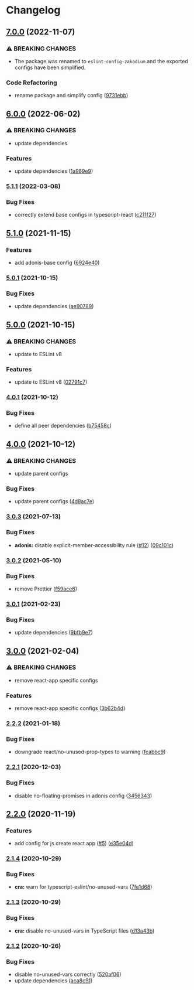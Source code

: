 # Changelog

## [7.0.0](https://github.com/zakodium/eslint-config/compare/v6.0.0...v7.0.0) (2022-11-07)


### ⚠ BREAKING CHANGES

* The package was renamed to `eslint-config-zakodium` and the exported configs have been simplified.

### Code Refactoring

* rename package and simplify config ([9731ebb](https://github.com/zakodium/eslint-config/commit/9731ebbbc5b755783ac893caae23d96a6f2dc588))

## [6.0.0](https://github.com/zakodium/eslint-config/compare/v5.1.1...v6.0.0) (2022-06-02)


### ⚠ BREAKING CHANGES

* update dependencies

### Features

* update dependencies ([1a989e9](https://github.com/zakodium/eslint-config/commit/1a989e9a7624d5872a2720201e49817326d64d21))

### [5.1.1](https://www.github.com/zakodium/eslint-config/compare/v5.1.0...v5.1.1) (2022-03-08)


### Bug Fixes

* correctly extend base configs in typescript-react ([c211f27](https://www.github.com/zakodium/eslint-config/commit/c211f27e44236af6db280789e99ba22c99a8f77f))

## [5.1.0](https://www.github.com/zakodium/eslint-config/compare/v5.0.1...v5.1.0) (2021-11-15)


### Features

* add adonis-base config ([6924e40](https://www.github.com/zakodium/eslint-config/commit/6924e406501968eb4220a2a1a2ab1292d381352a))

### [5.0.1](https://www.github.com/zakodium/eslint-config/compare/v5.0.0...v5.0.1) (2021-10-15)


### Bug Fixes

* update dependencies ([ae90789](https://www.github.com/zakodium/eslint-config/commit/ae907893262cf679316226d67f4e9f42e11b3c49))

## [5.0.0](https://www.github.com/zakodium/eslint-config/compare/v4.0.1...v5.0.0) (2021-10-15)


### ⚠ BREAKING CHANGES

* update to ESLint v8

### Features

* update to ESLint v8 ([02791c7](https://www.github.com/zakodium/eslint-config/commit/02791c7ef3c9f7769ea06a30be5132847e61eaca))

### [4.0.1](https://www.github.com/zakodium/eslint-config/compare/v4.0.0...v4.0.1) (2021-10-12)


### Bug Fixes

* define all peer dependencies ([b75458c](https://www.github.com/zakodium/eslint-config/commit/b75458c2f278088bdfe1ff42e895b5a9d5ffbe3c))

## [4.0.0](https://www.github.com/zakodium/eslint-config/compare/v3.0.3...v4.0.0) (2021-10-12)


### ⚠ BREAKING CHANGES

* update parent configs

### Bug Fixes

* update parent configs ([4d8ac7e](https://www.github.com/zakodium/eslint-config/commit/4d8ac7e35678c44e0df4edc796f89e5c099052eb))

### [3.0.3](https://www.github.com/zakodium/eslint-config/compare/v3.0.2...v3.0.3) (2021-07-13)


### Bug Fixes

* **adonis:** disable explicit-member-accessibility rule ([#12](https://www.github.com/zakodium/eslint-config/issues/12)) ([09c101c](https://www.github.com/zakodium/eslint-config/commit/09c101cd0f5cdbff5496649b8b85963fb0f8f9ac))

### [3.0.2](https://www.github.com/zakodium/eslint-config/compare/v3.0.1...v3.0.2) (2021-05-10)


### Bug Fixes

* remove Prettier ([f59ace6](https://www.github.com/zakodium/eslint-config/commit/f59ace634acba476ee22f0b28da077a5242dacc3))

### [3.0.1](https://www.github.com/zakodium/eslint-config/compare/v3.0.0...v3.0.1) (2021-02-23)


### Bug Fixes

* update dependencies ([9bfb9e7](https://www.github.com/zakodium/eslint-config/commit/9bfb9e748b4b9d9a60d33d6a278780f150e9b8a0))

## [3.0.0](https://www.github.com/zakodium/eslint-config/compare/v2.2.2...v3.0.0) (2021-02-04)


### ⚠ BREAKING CHANGES

* remove react-app specific configs

### Features

* remove react-app specific configs ([3b62b4d](https://www.github.com/zakodium/eslint-config/commit/3b62b4d12c1376a46f0a0e2c0f1e92f1a134c733))

### [2.2.2](https://www.github.com/zakodium/eslint-config/compare/v2.2.1...v2.2.2) (2021-01-18)


### Bug Fixes

* downgrade react/no-unused-prop-types to warning ([fcabbc9](https://www.github.com/zakodium/eslint-config/commit/fcabbc92508f59a9788f9dc1d8d77963e682acaf))

### [2.2.1](https://www.github.com/zakodium/eslint-config/compare/v2.2.0...v2.2.1) (2020-12-03)


### Bug Fixes

* disable no-floating-promises in adonis config ([3456343](https://www.github.com/zakodium/eslint-config/commit/345634346ed1f27d03a62b20b5a937b79bebaf49))

## [2.2.0](https://www.github.com/zakodium/eslint-config/compare/v2.1.4...v2.2.0) (2020-11-19)


### Features

* add config for js create react app ([#5](https://www.github.com/zakodium/eslint-config/issues/5)) ([e35e04d](https://www.github.com/zakodium/eslint-config/commit/e35e04df92f8a96eba0bfa6328deea6c318cdf4c))

### [2.1.4](https://www.github.com/zakodium/eslint-config/compare/v2.1.3...v2.1.4) (2020-10-29)


### Bug Fixes

* **cra:** warn for typescript-eslint/no-unused-vars ([7fe1d68](https://www.github.com/zakodium/eslint-config/commit/7fe1d68ebd15d10a4e16d54b4296f1bb6e2f6bb6))

### [2.1.3](https://www.github.com/zakodium/eslint-config/compare/v2.1.2...v2.1.3) (2020-10-29)


### Bug Fixes

* **cra:** disable no-unused-vars in TypeScript files ([d13a43b](https://www.github.com/zakodium/eslint-config/commit/d13a43b2d308000d5246d4ef3583dbc097f07f60))

### [2.1.2](https://www.github.com/zakodium/eslint-config/compare/v2.1.1...v2.1.2) (2020-10-26)


### Bug Fixes

* disable no-unused-vars correctly ([520af06](https://www.github.com/zakodium/eslint-config/commit/520af065479b106fe079e3a45c1a386a1cdacf9f))
* update dependencies ([aca8c91](https://www.github.com/zakodium/eslint-config/commit/aca8c91c343071b5098c4fbc6d01abe0ac66f1a8))
